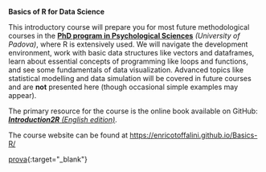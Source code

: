 **Basics of R for Data Science**

This introductory course will prepare you for most future methodological courses in the **<a href="https://dottorato.psy.unipd.it/en" onclick="window.open(this.href); return false;">PhD program in Psychological Sciences</a>** *(University of Padova)*, where R is extensively used. We will navigate the development environment, work with basic data structures like vectors and dataframes, learn about essential concepts of programming like loops and functions, and see some fundamentals of data visualization. Advanced topics like statistical modelling and data simulation will be covered in future courses and are **not** presented here (though occasional simple examples may appear).

The primary resource for the course is the online book available on GitHub: <a href="https://psicostat.github.io/Introduction2R_EN/" target="_blank">***Introduction2R** (English edition)*</a>.

The course website can be found at <a href="https://enricotoffalini.github.io/Basics-R/" target="_blank">https://enricotoffalini.github.io/Basics-R/</a>

[prova](https://enricotoffalini.github.io/Basics-R/){:target="_blank"}
